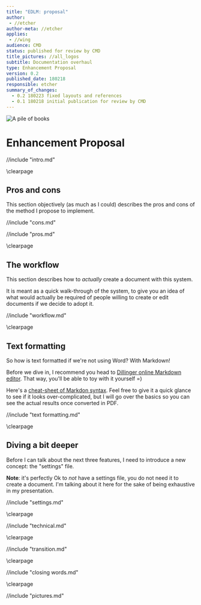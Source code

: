 ```yaml
---
title: "EDLM: proposal"
author:
 - //etcher
author-meta: //etcher
applies:
 - //wing
audience: CMD
status: published for review by CMD
title_pictures: //all_logos
subtitle: Documentation overhaul
type: Enhancement Proposal
version: 0.2
published_date: 180218
responsible: etcher
summary_of_changes:
  - 0.2 180223 fixed layouts and references
  - 0.1 180218 initial publication for review by CMD
---
```



![A pile of books](https://i.imgur.com/DNB0lco.png)

# Enhancement Proposal

//include "intro.md"

\clearpage

## Pros and cons

This section objectively (as much as I could) describes the pros and cons 
of the method I propose to implement.

//include "cons.md"

//include "pros.md"

\clearpage

## The workflow

This section describes how to *actually* create a document with this system.

It is meant as a quick walk-through of the system, to give you an idea of
what would actually be required of people willing to create or edit 
documents if we decide to adopt it.

//include "workflow.md"

\clearpage

## Text formatting

So how is text formatted if we're not using Word? With Markdown!

Before we dive in, I recommend you head to [Dillinger online Markdown editor](https://dillinger.io/).
That way, you'll be able to toy with it yourself =)

Here's a [cheat-sheet of Markdon syntax](https://github.com/adam-p/markdown-here/wiki/Markdown-Cheatsheet).
Feel free to give it a quick glance to see if it looks over-complicated, but I will go over the basics
so you can see the actual results once converted in PDF.

//include "text formatting.md"

\clearpage

## Diving a bit deeper

Before I can talk about the next three features, I need to introduce a new concept: the "settings" file.

**Note**: it's perfectly Ok to *not* have a settings file, you do not need it to create a document. I'm
talking about it here for the sake of being exhaustive in my presentation.

//include "settings.md"

\clearpage

//include "technical.md"

\clearpage

//include "transition.md"

\clearpage
 
//include "closing words.md"

\clearpage

//include "pictures.md"

